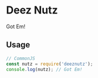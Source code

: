 # Deez Nutz

Got Em!

## Usage

```javascript
// CommonJS
const nutz = require('deeznutz');
console.log(nutz); // Got Em!
```
